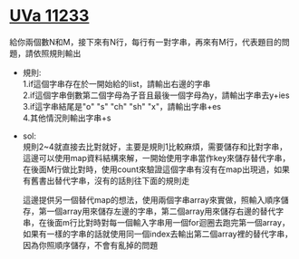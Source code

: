 # [UVa 11233](https://vjudge.net/problem/UVA-11233)  

給你兩個數N和M，接下來有N行，每行有一對字串，再來有M行，代表題目的問題，請依照規則輸出  

* 規則:  
  1.if這個字串存在於一開始給的list，請輸出右邊的字串  
  2.if這個字串倒數第二個字母為子音且最後一個字母為y，請輸出字串去y+ies  
  3.if這字串結尾是"o" "s" "ch" "sh" "x"，請輸出字串+es  
  4.其他情況則輸出字串+s

* sol:  
  規則2~4就直接去比對就好，主要是規則1比較麻煩，需要儲存和比對字串，這邊可以使用map資料結構來解，一開始使用字串當作key來儲存替代字串，在後面M行做比對時，使用count來驗證這個字串有沒有在map出現過，如果有舊書出替代字串，沒有的話則往下面的規則走  
    
  這邊提供另一個替代map的想法，使用兩個字串array來實做，照輸入順序儲存，第一個array用來儲存左邊的字串，第二個array用來儲存右邊的替代字串，在後面m行比對時對每一個輸入字串用一個for迴圈去跑完第一個array，如果有一樣的字串的話就使用同一個index去輸出第二個array裡的替代字串，因為你照順序儲存，不會有亂掉的問題
